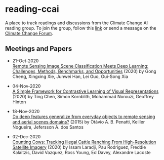# reading-ccai
A place to track readings and discussions from the Climate Change AI reading group. To join the group, follow this [link](https://join.slack.com/t/reading-ccai/shared_invite/zt-hnav0dnb-jani0u83dJIpzIh6kqLpEg) or send a message on the [Climate Change Forum](https://forum.climatechange.ai/t/join-my-reading-group-environment-ml/1793/22). 

## Meetings and Papers

* 21-Oct-2020 <br>
[Remote Sensing Image Scene Classification Meets Deep Learning: Challenges, Methods, Benchmarks, and Opportunities](https://doi.org/10.1109/JSTARS.2020.3005403) (2020) by Gong Cheng, Xingxing Xie, Junwei Han, Lei Guo, Gui-Song Xia

* 04-Nov-2020 <br>
[A Simple Framework for Contrastive Learning of Visual Representations](https://arxiv.org/abs/2002.05709) (2020) by Ting Chen, Simon Kornblith, Mohammad Norouzi, Geoffrey Hinton

* 18-Nov-2020 <br>
[Do deep features generalize from everyday objects to remote sensing and aerial scenes domains?](https://openaccess.thecvf.com/content_cvpr_workshops_2015/W13/papers/Penatti_Do_Deep_Features_2015_CVPR_paper.pdf) (2015) by Otávio A. B. Penatti, Keiller Nogueira, Jefersson A. dos Santos

* 02-Dec-2020 <br>
[Counting Cows: Tracking Illegal Cattle Ranching From High-Resolution Satellite Imagery](https://arxiv.org/abs/2011.07369) (2020) by Issam Laradji, Pau Rodriguez, Freddie Kalaitzis, David Vazquez, Ross Young, Ed Davey, Alexandre Lacoste


